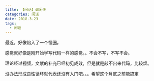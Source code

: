```yaml
---
title: 【闲话】谝闲传
categories: 闲话
date: 2018-3-23
tags:
  - 闲话
---
```

最近，好像陷入了一个怪圈。

感觉就好像是刚开始学写代码一样的感觉。。不会不写，不写不会。

理论经过视频，文献的补充已经初见成效，但是就是敲不出来代码，比较烦。

没办法形成良性循环就代表还没有入门吧。。。希望这个月底之前能搞定